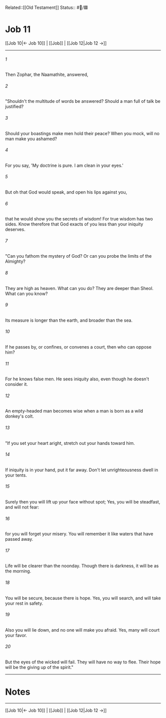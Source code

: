 Related::[[Old Testament]]
Status:: #📖/🟥
# Job 11

[[Job 10|← Job 10]] | [[Job]] | [[Job 12|Job 12 →]]
***



###### 1 
Then Zophar, the Naamathite, answered, 

###### 2 
"Shouldn't the multitude of words be answered? Should a man full of talk be justified? 

###### 3 
Should your boastings make men hold their peace? When you mock, will no man make you ashamed? 

###### 4 
For you say, 'My doctrine is pure. I am clean in your eyes.' 

###### 5 
But oh that God would speak, and open his lips against you, 

###### 6 
that he would show you the secrets of wisdom! For true wisdom has two sides. Know therefore that God exacts of you less than your iniquity deserves. 

###### 7 
"Can you fathom the mystery of God? Or can you probe the limits of the Almighty? 

###### 8 
They are high as heaven. What can you do? They are deeper than Sheol. What can you know? 

###### 9 
Its measure is longer than the earth, and broader than the sea. 

###### 10 
If he passes by, or confines, or convenes a court, then who can oppose him? 

###### 11 
For he knows false men. He sees iniquity also, even though he doesn't consider it. 

###### 12 
An empty-headed man becomes wise when a man is born as a wild donkey's colt. 

###### 13 
"If you set your heart aright, stretch out your hands toward him. 

###### 14 
If iniquity is in your hand, put it far away. Don't let unrighteousness dwell in your tents. 

###### 15 
Surely then you will lift up your face without spot; Yes, you will be steadfast, and will not fear: 

###### 16 
for you will forget your misery. You will remember it like waters that have passed away. 

###### 17 
Life will be clearer than the noonday. Though there is darkness, it will be as the morning. 

###### 18 
You will be secure, because there is hope. Yes, you will search, and will take your rest in safety. 

###### 19 
Also you will lie down, and no one will make you afraid. Yes, many will court your favor. 

###### 20 
But the eyes of the wicked will fail. They will have no way to flee. Their hope will be the giving up of the spirit."

---
# Notes


***
[[Job 10|← Job 10]] | [[Job]] | [[Job 12|Job 12 →]]
